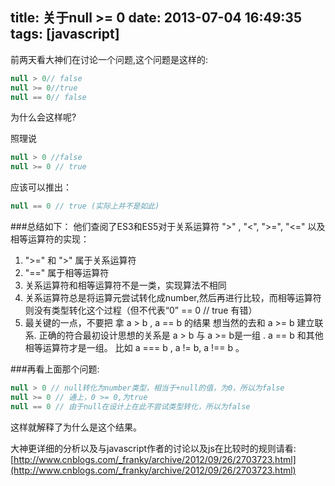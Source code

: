 title: 关于null &gt;= 0
date: 2013-07-04 16:49:35
tags: [javascript]
---
前两天看大神们在讨论一个问题,这个问题是这样的:
```js
null > 0// false
null >= 0//true 
null == 0// false 
```
为什么会这样呢? <br/>

照理说
```js
null > 0 //false
null >= 0 // true
```
应该可以推出：
```js
null == 0 // true (实际上并不是如此)
```
<!-- more -->
###总结如下：
他们查阅了ES3和ES5对于关系运算符 ">" , "<", ">=", "<=" 以及相等运算符的实现：

1. ">=" 和 ">" 属于关系运算符
2. "==" 属于相等运算符
1. 关系运算符和相等运算符不是一类，实现算法不相同
2. 关系运算符总是将运算元尝试转化成number,然后再进行比较，而相等运算符则没有类型转化这个过程（但不代表“0” == 0 // true 有错）
1. 最关键的一点，不要把 拿 a > b ,  a == b 的结果 想当然的去和 a >= b 建立联系. 正确的符合最初设计思想的关系是  a > b 与 a >= b是一组 . a == b 和其他相等运算符才是一组。 比如  a === b , a != b, a !== b 。

###再看上面那个问题:
```js
null > 0 // null转化为number类型，相当于+null的值，为0，所以为false
null >= 0 // 通上，0 >= 0,为true
null == 0 // 由于null在设计上在此不尝试类型转化，所以为false
```
这样就解释了为什么是这个结果。


大神更详细的分析以及与javascript作者的讨论以及js在比较时的规则请看:  <br/>
[http://www.cnblogs.com/_franky/archive/2012/09/26/2703723.html](http://www.cnblogs.com/_franky/archive/2012/09/26/2703723.html)
